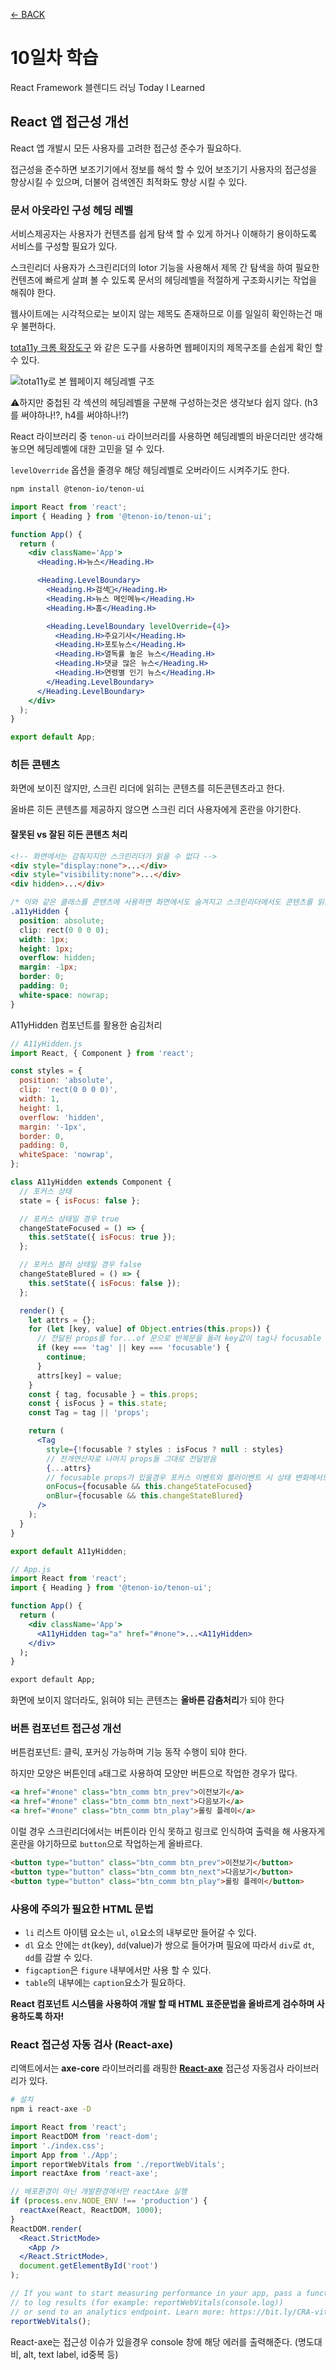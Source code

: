 [← BACK](./README.md)

# 10일차 학습

React Framework 블렌디드 러닝 Today I Learned

## React 앱 접근성 개선

React 앱 개발시 모든 사용자를 고려한 접근성 준수가 필요하다.

접근성을 준수하면 보조기기에서 정보를 해석 할 수 있어 보조기기 사용자의 접근성을 향상시킬 수 있으며, 더불어 검색엔진 최적화도 향상 시킬 수 있다.

### 문서 아웃라인 구성 헤딩 레벨

서비스제공자는 사용자가 컨텐츠를 쉽게 탐색 할 수 있게 하거나 이해하기 용이하도록 서비스를 구성할 필요가 있다.

스크린리더 사용자가 스크린리더의 lotor 기능을 사용해서 제목 간 탐색을 하여 필요한 컨텐츠에 빠르게 살펴 볼 수 있도록 문서의 헤딩레벨을 적절하게 구조화시키는 작업을 해줘야 한다.

웹사이트에는 시각적으로는 보이지 않는 제목도 존재하므로 이를 일일히 확인하는건 매우 불편하다.

[tota11y 크롬 확장도구](https://chrome.google.com/webstore/detail/tota11y-plugin-from-khan/oedofneiplgibimfkccchnimiadcmhpe?hl=ko) 와 같은 도구를 사용하면 웹페이지의 제목구조를 손쉽게 확인 할 수 있다.

![tota11y로 본 웹페이지 헤딩레벨 구조](./images/img_tota11y.jpg)

⚠️하지만 중첩된 각 섹션의 헤딩레벨을 구분해 구성하는것은 생각보다 쉽지 않다. (h3를 써야하나!?, h4를 써야하나!?)

React 라이브러리 중 `tenon-ui` 라이브러리를 사용하면 헤딩레벨의 바운더리만 생각해놓으면 헤딩레벨에 대한 고민을 덜 수 있다.

`levelOverride` 옵션을 줄경우 해당 헤딩레벨로 오버라이드 시켜주기도 한다.

```zsh
npm install @tenon-io/tenon-ui
```

```jsx
import React from 'react';
import { Heading } from '@tenon-io/tenon-ui';

function App() {
  return (
    <div className='App'>
      <Heading.H>뉴스</Heading.H>

      <Heading.LevelBoundary>
        <Heading.H>검색</Heading.H>
        <Heading.H>뉴스 메인메뉴</Heading.H>
        <Heading.H>홈</Heading.H>

        <Heading.LevelBoundary levelOverride={4}>
          <Heading.H>주요기사</Heading.H>
          <Heading.H>포토뉴스</Heading.H>
          <Heading.H>열독률 높은 뉴스</Heading.H>
          <Heading.H>댓글 많은 뉴스</Heading.H>
          <Heading.H>연령별 인기 뉴스</Heading.H>
        </Heading.LevelBoundary>
      </Heading.LevelBoundary>
    </div>
  );
}

export default App;
```

### 히든 콘텐츠

화면에 보이진 않지만, 스크린 리더에 읽히는 콘텐츠를 히든콘텐츠라고 한다.

올바른 히든 콘텐츠를 제공하지 않으면 스크린 리더 사용자에게 혼란을 야기한다.

#### 잘못된 vs 잘된 히든 콘텐츠 처리

```html
<!-- 화면에서는 감춰지지만 스크린리더가 읽을 수 없다 -->
<div style="display:none">...</div>
<div style="visibility:none">...</div>
<div hidden>...</div>
```

```css
/* 이와 같은 클래스를 콘텐츠에 사용하면 화면에서도 숨겨지고 스크린리더에서도 콘텐츠를 읽는게 가능하다. */
.a11yHidden {
  position: absolute;
  clip: rect(0 0 0 0);
  width: 1px;
  height: 1px;
  overflow: hidden;
  margin: -1px;
  border: 0;
  padding: 0;
  white-space: nowrap;
}
```

A11yHidden 컴포넌트를 활용한 숨김처리

```jsx
// A11yHidden.js
import React, { Component } from 'react';

const styles = {
  position: 'absolute',
  clip: 'rect(0 0 0 0)',
  width: 1,
  height: 1,
  overflow: 'hidden',
  margin: '-1px',
  border: 0,
  padding: 0,
  whiteSpace: 'nowrap',
};

class A11yHidden extends Component {
  // 포커스 상태
  state = { isFocus: false };

  // 포커스 상태일 경우 true
  changeStateFocused = () => {
    this.setState({ isFocus: true });
  };

  // 포커스 블러 상태일 경우 false
  changeStateBlured = () => {
    this.setState({ isFocus: false });
  };

  render() {
    let attrs = {};
    for (let [key, value] of Object.entries(this.props)) {
      // 전달된 props를 for...of 문으로 반복문을 돌려 key값이 tag나 focusable 일 경우 attrs 객체에 key:value 형태로 추가
      if (key === 'tag' || key === 'focusable') {
        continue;
      }
      attrs[key] = value;
    }
    const { tag, focusable } = this.props;
    const { isFocus } = this.state;
    const Tag = tag || 'props';

    return (
      <Tag
        style={!focusable ? styles : isFocus ? null : styles}
        // 전개연산자로 나머지 props들 그대로 전달받음
        {...attrs}
        // focusable props가 있을경우 포커스 이벤트와 블러이벤트 시 상태 변화메서드
        onFocus={focusable && this.changeStateFocused}
        onBlur={focusable && this.changeStateBlured}
      />
    );
  }
}

export default A11yHidden;

// App.js
import React from 'react';
import { Heading } from '@tenon-io/tenon-ui';

function App() {
  return (
    <div className='App'>
      <A11yHidden tag="a" href="#none">...<A11yHidden>
    </div>
  );
}

export default App;
```

화면에 보이지 않더라도, 읽혀야 되는 콘텐츠는 **올바른 감춤처리**가 되야 한다

### 버튼 컴포넌트 접근성 개선

버튼컴포넌트: 클릭, 포커싱 가능하며 기능 동작 수행이 되야 한다.

하지만 모양은 버튼인데 `a`태그로 사용하여 모양만 버튼으로 작업한 경우가 많다.

```html
<a href="#none" class="btn_comm btn_prev">이전보기</a>
<a href="#none" class="btn_comm btn_next">다음보기</a>
<a href="#none" class="btn_comm btn_play">롤링 플레이</a>
```

이럴 경우 스크린리더에서는 버튼이라 인식 못하고 링크로 인식하여 출력을 해 사용자게 혼란을 야기하므로 `button`으로 작업하는게 올바르다.

```html
<button type="button" class="btn_comm btn_prev">이전보기</button>
<button type="button" class="btn_comm btn_next">다음보기</button>
<button type="button" class="btn_comm btn_play">롤링 플레이</button>
```

### 사용에 주의가 필요한 HTML 문법

- `li` 리스트 아이템 요소는 `ul`, `ol`요소의 내부로만 들어갈 수 있다.
- `dl` 요소 안에는 `dt`(key), `dd`(value)가 쌍으로 들어가며 필요에 따라서 `div`로 `dt`, `dd`를 감쌀 수 있다.
- `figcaption`은 `figure` 내부에서만 사용 할 수 있다.
- `table`의 내부에는 `caption`요소가 필요하다.

**React 컴포넌트 시스템을 사용하여 개발 할 때 HTML 표준문법을 올바르게 검수하며 사용하도록 하자!**

### React 접근성 자동 검사 (React-axe)

리액트에서는 **axe-core** 라이브러리를 래핑한 **[React-axe](https://github.com/dequelabs/react-axe)** 접근성 자동검사 라이브러리가 있다.

```zsh
# 설치
npm i react-axe -D
```

```jsx
import React from 'react';
import ReactDOM from 'react-dom';
import './index.css';
import App from './App';
import reportWebVitals from './reportWebVitals';
import reactAxe from 'react-axe';

// 배포환경이 아닌 개발환경에서만 reactAxe 실행
if (process.env.NODE_ENV !== 'production') {
  reactAxe(React, ReactDOM, 1000);
}
ReactDOM.render(
  <React.StrictMode>
    <App />
  </React.StrictMode>,
  document.getElementById('root')
);

// If you want to start measuring performance in your app, pass a function
// to log results (for example: reportWebVitals(console.log))
// or send to an analytics endpoint. Learn more: https://bit.ly/CRA-vitals
reportWebVitals();
```

React-axe는 접근성 이슈가 있을경우 console 창에 해당 에러를 출력해준다. (명도대비, alt, text label, id중복 등)
